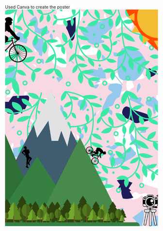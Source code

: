 Used Canva to create the poster
![poster](https://github.com/jayakrishnan-jayu/amfoss-tasks/blob/main/task-11/poster.png)
